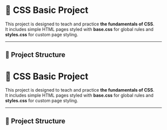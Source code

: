 # 🎨 CSS Basic Project

This project is designed to teach and practice **the fundamentals of CSS**.  
It includes simple HTML pages styled with **base.css** for global rules and **styles.css** for custom page styling.

---

## 📂 Project Structure

# 🎨 CSS Basic Project

This project is designed to teach and practice **the fundamentals of CSS**.  
It includes simple HTML pages styled with **base.css** for global rules and **styles.css** for custom page styling.

---

## 📂 Project Structure

